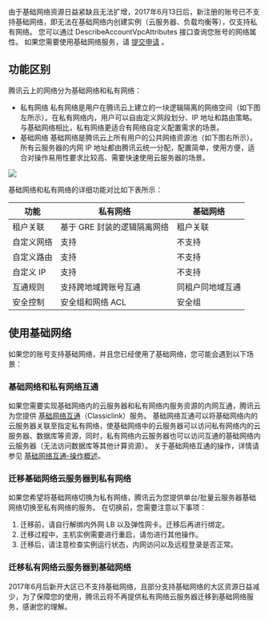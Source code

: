 由于基础网络资源日益紧缺且无法扩增，2017年6月13日后，新注册的账号已不支持基础网络，即无法在基础网络内创建实例（云服务器、负载均衡等），仅支持私有网络。
您可以通过 DescribeAccountVpcAttributes 接口查询您账号的网络属性。
如果您需要使用基础网络服务，请 [提交申请](https://cloud.tencent.com/apply/p/qnm7krv9glo) 。

## 功能区别
腾讯云上的网络分为基础网络和私有网络：
- 私有网络
私有网络是用户在腾讯云上建立的一块逻辑隔离的网络空间（如下图左所示）。在私有网络内，用户可以自由定义网段划分、IP 地址和路由策略。与基础网络相比，私有网络更适合有网络自定义配置需求的场景。
- 基础网络
基础网络是腾讯云上所有用户的公共网络资源池（如下图右所示）。所有云服务器的内网 IP 地址都由腾讯云统一分配，配置简单，使用方便，适合对操作易用性要求比较高、需要快速使用云服务器的场景。

![](https://main.qcloudimg.com/raw/aa5adc1c32ad2c159a7daad4905f1642.png)

基础网络和私有网络的详细功能对比如下表所示：

| 功能     | 私有网络             | 基础网络     |
| ------ | ---------------- | -------- |
| 租户关联   | 基于 GRE 封装的逻辑隔离网络 | 租户关联     |
| 自定义网络  | 支持               | 不支持      |
| 自定义路由  | 支持               | 不支持      |
| 自定义 IP | 支持               | 不支持      |
| 互通规则   | 支持跨地域跨账号互通       | 同租户同地域互通 |
| 安全控制   | 安全组和网络 ACL       | 安全组      |

## 使用基础网络
如果您的账号支持基础网络，并且您已经使用了基础网络，您可能会遇到以下场景：
### 基础网络和私有网络互通
如果您需要实现基础网络内的云服务器和私有网络内服务资源的内网互通，腾讯云为您提供 [基础网络互通](https://intl.cloud.tencent.com/document/product/215/5002)（Classiclink）服务。
基础网络互通可以将基础网络内的云服务器关联至指定私有网络，使基础网络中的云服务器可以访问私有网络内的云服务器、数据库等资源，同时，私有网络内云服务器也可以访问互通的基础网络内云服务器（无法访问数据库等其他计算资源）。
关于基础网络互通的操作，详情请参见 [基础网络互通-操作概述](https://intl.cloud.tencent.com/document/product/215/31840)。

### 迁移基础网络云服务器到私有网络
如果您希望将基础网络切换为私有网络，腾讯云为您提供单台/批量云服务器基础网络切换至私有网络的服务。
在切换前，您需要注意以下事项：
1. 迁移前，请自行解绑内外网 LB 以及弹性网卡。迁移后再进行绑定。
2. 迁移过程中，主机实例需要进行重启，请勿进行其他操作。
3. 迁移后，请注意检查实例运行状态，内网访问以及远程登录是否正常。

### 迁移私有网络云服务器到基础网络
2017年6月后新开大区已不支持基础网络，且部分支持基础网络的大区资源日益减少，为了保障您的使用，腾讯云将不再提供私有网络云服务器迁移到基础网络服务，感谢您的理解。
